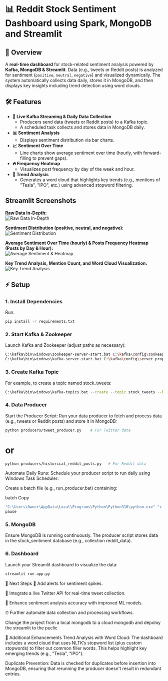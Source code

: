 # 📊 Reddit Stock Sentiment Dashboard using Spark, MongoDB and Streamlit

## 🚀 Overview
A **real-time dashboard** for stock-related sentiment analysis powered by **Kafka, MongoDB & Streamlit**. Data (e.g., tweets or Reddit posts) is analyzed for sentiment (`positive`, `neutral`, `negative`) and visualized dynamically. The system automatically collects data daily, stores it in MongoDB, and then displays key insights including trend detection using word clouds.

## 🛠 Features
- **🔄 Live Kafka Streaming & Daily Data Collection**  
  - Producers send data (tweets or Reddit posts) to a Kafka topic.
  - A scheduled task collects and stores data in MongoDB daily.
- **📊 Sentiment Analysis**  
  - Displays sentiment distribution via bar charts.
- **📈 Sentiment Over Time**  
  - Line charts show average sentiment over time (hourly, with forward-filling to prevent gaps).
- **🔥 Frequency Heatmap**  
  - Visualizes post frequency by day of the week and hour.
- **📝 Trend Analysis**  
  - Generates a word cloud that highlights key trends (e.g., mentions of "Tesla", "IPO", etc.) using advanced stopword filtering.
 
## Streamlit Screenshots

**Raw Data In-Depth:**  
![Raw Data In-Depth](screenshots/raw_data_in_depth.PNG)

**Sentiment Distribution (positive, neutral, and negative):**  
![Sentiment Distribution](screenshots/sentiment_distribution_andrawata.PNG)

**Average Sentiment Over Time (hourly) & Posts Frequency Heatmap (Posts by Day & Hour):**  
![Average Sentiment & Heatmap](screenshots/sentiment_over_timeand_posts_per_hour.PNG)

**Key Trend Analysis, Mention Count, and Word Cloud Visualization:**  
![Key Trend Analysis](screenshots/key_trend_analysis.PNG)



## ⚡ Setup

### 1. Install Dependencies
Run:
```bash
pip install -r requirements.txt
``` 
### 2. Start Kafka & Zookeeper
Launch Kafka and Zookeeper (adjust paths as necessary):
```bash
C:\kafka\bin\windows\zookeeper-server-start.bat C:\kafka\config\zookeeper.properties
C:\kafka\bin\windows\kafka-server-start.bat C:\kafka\config\server.properties
```
### 3. Create Kafka Topic
For example, to create a topic named stock_tweets:
```bash
C:\kafka\bin\windows\kafka-topics.bat --create --topic stock_tweets --bootstrap-server localhost:9092 --partitions 1 --replication-factor 1
```

### 4. Data Producer
Start the Producer Script:
Run your data producer to fetch and process data (e.g., tweets or Reddit posts) and store it in MongoDB:
```bash
python producers/tweet_producer.py    # For Twitter data
```
# or
```bash
python producers/historical_reddit_posts.py   # For Reddit data
```
Automate Daily Runs:
Schedule your producer script to run daily using Windows Task Scheduler:

Create a batch file (e.g., run_producer.bat) containing:

batch
Copy
```bash
"C:\Users\Owner\AppData\Local\Programs\Python\Python310\python.exe" "c:\Users\Owner\kafka-stock-sentiment\producers\historical_reddit_posts.py"
pause
```

### 5. MongoDB
Ensure MongoDB is running continuously. The producer script stores data in the stock_sentiment database (e.g., collection reddit_data).

### 6. Dashboard
Launch your Streamlit dashboard to visualize the data:

```bash
streamlit run app.py
```

🎯 Next Steps
🚨 Add alerts for sentiment spikes.

📡 Integrate a live Twitter API for real-time tweet collection.

🤖 Enhance sentiment analysis accuracy with improved ML models.

⏰ Further automate data collection and processing workflows.

Change the project from a local mongodb to a cloud mongodb and depoloy the streamlit to the puclic

📝 Additional Enhancements
Trend Analysis with Word Cloud:
The dashboard includes a word cloud that uses NLTK’s stopword list (plus custom stopwords) to filter out common filler words. This helps highlight key emerging trends (e.g., "Tesla", "IPO").

Duplicate Prevention:
Data is checked for duplicates before insertion into MongoDB, ensuring that rerunning the producer doesn't result in redundant entries.
